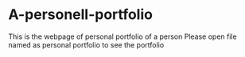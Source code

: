 # A-personell-portfolio
This is the webpage of personal portfolio of a person
Please open file named as personal portfolio to see the portfolio
